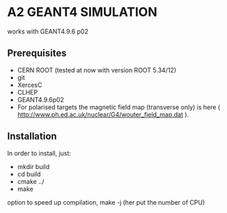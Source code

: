 A2 GEANT4 SIMULATION
==================

works with GEANT4.9.6 p02

Prerequisites
-------------
* CERN ROOT  (tested at now with version ROOT 5.34/12)
* git
* XercesC
* CLHEP
* GEANT4.9.6p02
* For polarised targets the magnetic field map (transverse only) is here ( http://www.ph.ed.ac.uk/nuclear/G4/wouter_field_map.dat  ).

Installation
------------

In order to install, just:
* mkdir build
* cd build
* cmake ../
* make

option to speed up compilation, make -j (her put the number of CPU)
